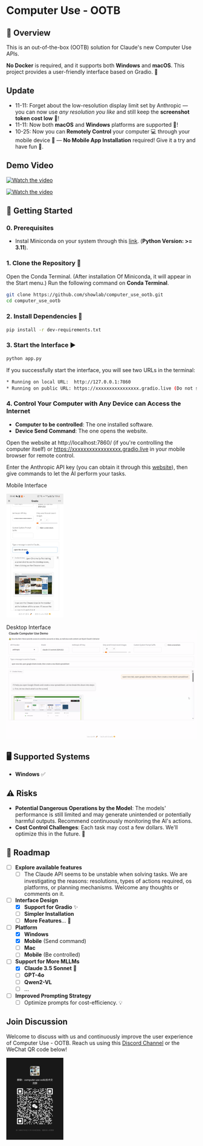 # Computer Use - OOTB

## 🌟 Overview
This is an out-of-the-box (OOTB) solution for Claude's new Computer Use APIs. 

**No Docker** is required, and it supports both **Windows** and **macOS**. This project provides a user-friendly interface based on Gradio. 🎨

## Update
- 11-11: Forget about the low-resolution display limit set by Anthropic — you can now use *any resolution you like* and still keep the **screenshot token cost low** 🎉!
- 11-11: Now both **macOS** and **Windows** platforms are supported 🎉!
- 10-25: Now you can **Remotely Control** your computer 💻 through your mobile device 📱 — **No Mobile App Installation** required! Give it a try and have fun 🎉.

## Demo Video

[![Watch the video](https://img.youtube.com/vi/Ychd-t24HZw/maxresdefault.jpg)](https://youtu.be/Ychd-t24HZw)

[![Watch the video](https://img.youtube.com/vi/cvgPBazxLFM/maxresdefault.jpg)](https://youtu.be/cvgPBazxLFM)

## 🚀 Getting Started

### 0. Prerequisites
- Instal Miniconda on your system through this [link](https://www.anaconda.com/download?utm_source=anacondadocs&utm_medium=documentation&utm_campaign=download&utm_content=topnavalldocs). (**Python Version: >= 3.11**).

### 1. Clone the Repository 📂
Open the Conda Terminal. (After installation Of Miniconda, it will appear in the Start menu.)
Run the following command on **Conda Terminal**.
```bash
git clone https://github.com/showlab/computer_use_ootb.git
cd computer_use_ootb
```

### 2. Install Dependencies 🔧
```bash
pip install -r dev-requirements.txt
```

### 3. Start the Interface ▶️
```bash
python app.py
```
If you successfully start the interface, you will see two URLs in the terminal:
```bash
* Running on local URL:  http://127.0.0.1:7860
* Running on public URL: https://xxxxxxxxxxxxxxxx.gradio.live (Do not share this link with others, or they will be able to control your computer.)
```

### 4. Control Your Computer with Any Device can Access the Internet
- **Computer to be controlled**: The one installed software.
- **Device Send Command**: The one opens the website.
  
Open the website at http://localhost:7860/ (if you're controlling the computer itself) or https://xxxxxxxxxxxxxxxxx.gradio.live in your mobile browser for remote control.

Enter the Anthropic API key (you can obtain it through this [website](https://console.anthropic.com/settings/keys)), then give commands to let the AI perform your tasks.

Mobile Interface

<img src="./assets/gradio_mobile.jpg" alt="gradio_interface" width="30%">

Desktop Interface
![gradio_interface](./assets/gradio_interface.png)

## 🖥️ Supported Systems
- **Windows** ✅

## ⚠️ Risks
- **Potential Dangerous Operations by the Model**: The models' performance is still limited and may generate unintended or potentially harmful outputs. Recommend continuously monitoring the AI's actions. 
- **Cost Control Challenges**: Each task may cost a few dollars. We'll optimize this in the future. 💸

## 📅 Roadmap
- [ ] **Explore available features**
  - [ ] The Claude API seems to be unstable when solving tasks. We are investigating the reasons: resolutions, types of actions required, os platforms, or planning mechanisms. Welcome any thoughts or comments on it.
- [ ] **Interface Design**
  - [x] **Support for Gradio** ✨
  - [ ] **Simpler Installation**
  - [ ] **More Features**... 🚀
- [ ] **Platform**
  - [x] **Windows** 
  - [x] **Mobile** (Send command)
  - [ ] **Mac**
  - [ ] **Mobile** (Be controlled)
- [ ] **Support for More MLLMs**
  - [x] **Claude 3.5 Sonnet** 🎵
  - [ ] **GPT-4o**
  - [ ] **Qwen2-VL**
  - [ ] ...
- [ ] **Improved Prompting Strategy**
  - [ ] Optimize prompts for cost-efficiency. 💡

## Join Discussion
Welcome to discuss with us and continuously improve the user experience of Computer Use - OOTB. Reach us using this [Discord Channel](https://discord.gg/9GQkyWer) or the WeChat QR code below!

<img src="./assets/group_chat_1113.jpg" alt="gradio_interface" width="30%">





